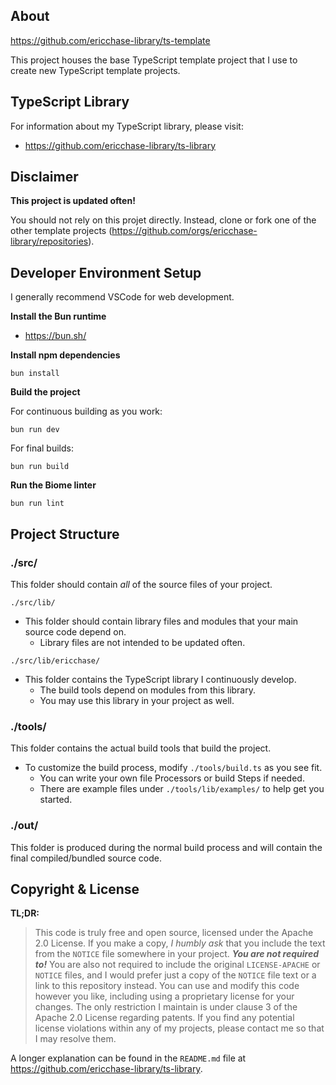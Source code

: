 ## About

https://github.com/ericchase-library/ts-template

This project houses the base TypeScript template project that I use to create new TypeScript template projects.

## TypeScript Library

For information about my TypeScript library, please visit:

- https://github.com/ericchase-library/ts-library

## Disclaimer

**This project is updated often!**

You should not rely on this projet directly. Instead, clone or fork one of the other template projects (https://github.com/orgs/ericchase-library/repositories).

## Developer Environment Setup

I generally recommend VSCode for web development.

**Install the Bun runtime**

- https://bun.sh/

**Install npm dependencies**

```
bun install
```

**Build the project**

For continuous building as you work:

```
bun run dev
```

For final builds:

```
bun run build
```

**Run the Biome linter**

```
bun run lint
```

## Project Structure

### ./src/

This folder should contain _all_ of the source files of your project.

`./src/lib/`

- This folder should contain library files and modules that your main source code depend on.
  - Library files are not intended to be updated often.

`./src/lib/ericchase/`

- This folder contains the TypeScript library I continuously develop.
  - The build tools depend on modules from this library.
  - You may use this library in your project as well.

### ./tools/

This folder contains the actual build tools that build the project.

- To customize the build process, modify `./tools/build.ts` as you see fit.
  - You can write your own file Processors or build Steps if needed.
  - There are example files under `./tools/lib/examples/` to help get you started.

### ./out/

This folder is produced during the normal build process and will contain the final compiled/bundled source code.

## Copyright & License

**TL;DR:**

> This code is truly free and open source, licensed under the Apache 2.0 License. If you make a copy, _I humbly ask_ that you include the text from the `NOTICE` file somewhere in your project. **_You are not required to!_** You are also not required to include the original `LICENSE-APACHE` or `NOTICE` files, and I would prefer just a copy of the `NOTICE` file text or a link to this repository instead. You can use and modify this code however you like, including using a proprietary license for your changes. The only restriction I maintain is under clause 3 of the Apache 2.0 License regarding patents. If you find any potential license violations within any of my projects, please contact me so that I may resolve them.

A longer explanation can be found in the `README.md` file at https://github.com/ericchase-library/ts-library.
